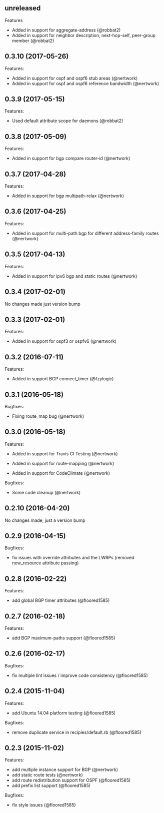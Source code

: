 ## unreleased

Features

  - Added in support for aggregate-address (@robbat2)
  - Added in support for neighbor description, next-hop-self, peer-group member (@robbat2)

## 0.3.10 (2017-05-26)

Features:

  - Added in support for ospf and ospf6 stub areas (@nertwork)
  - Added in support for ospf and ospf6 reference bandwidth (@nertwork)

## 0.3.9 (2017-05-15)

Features:

  - Used default attribute scope for daemons (@robbat2)

## 0.3.8 (2017-05-09)

Features:

  - Added in support for bgp compare router-id (@nertwork)

## 0.3.7 (2017-04-28)

Features:

  - Added in support for bgp multipath-relax (@nertwork)

## 0.3.6 (2017-04-25)

Features:

  - Added in support for multi-path bgp for different address-family routes (@nertwork)

## 0.3.5 (2017-04-13)

Features:

  - Added in support for ipv6 bgp and static routes (@nertwork)

## 0.3.4 (2017-02-01)

No changes made just version bump

## 0.3.3 (2017-02-01)

Features:

  - Added in support for ospf3 or ospfv6 (@nertwork)

## 0.3.2 (2016-07-11)

Features:

  - Added in support BGP connect_timer (@fzylogic)

## 0.3.1 (2016-05-18)

Bugfixes:

  - Fixing route_map bug (@nertwork)

## 0.3.0 (2016-05-18)

Features:

  - Added in support for Travis CI Testing (@nertwork)

  - Added in support for route-mapping (@nertwork)

  - Added in support for CodeClimate (@nertwork)

Bugfixes:

  - Some code cleanup (@nertwork)

## 0.2.10 (2016-04-20)

No changes made, just a version bump

## 0.2.9 (2016-04-15)

Bugfixes:

  - fix issues with override attributes and the LWRPs (removed new_resource attribute passing)

## 0.2.8 (2016-02-22)

Features:

  - add global BGP timer attributes (@floored1585)

## 0.2.7 (2016-02-18)

Features:

  - add BGP maximum-paths support (@floored1585)

## 0.2.6 (2016-02-17)

Bugfixes:

  - fix multiple lint issues / improve code consistency (@floored1585)

## 0.2.4 (2015-11-04)

Features:

  - add Ubuntu 14.04 platform testing (@floored1585)

Bugfixes:

  - remove duplicate service in recipies/default.rb (@floored1585)

## 0.2.3 (2015-11-02)

Features:

  - add multiple instance support for BGP (@nertwork)
  - add static route tests (@nertwork)
  - add route redistribution support for OSPF (@floored1585)
  - add prefix list support (@floored1585)
  
Bugfixes:

  - fix style issues (@floored1585)
